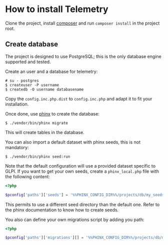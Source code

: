 How to install Telemetry
========================

Clone the project, install [composer](https://getcomposer.org) and run `composer install` in the project root.

Create database
---------------

The project is designed to use PostgreSQL; this is the only database engine supported and tested.

Create an user and a database for telemetry:

```
# su - postgres
$ createuser -P username
$ createdb -O username databasename
```

Copy the `config.inc.php.dist` to `config.inc.php` and adapt it to fit your installation.

Once done, use [phinx](https://phinx.org/) to create the database:

```
$ ./vendor/bin/phinx migrate
```

This will create tables in the database.

You can also import a default dataset with phinx seeds, this is not mandatory:

```
$ ./vendor/bin/phinx seed:run
```

Note that the default configuration will use a provided dataset specific to GLPI. If you want to get your own seeds, create a `phinx_local.php` file with the following content:

```php
<?php

$pconfig['paths']['seeds'] = '%%PHINX_CONFIG_DIR%%/projects/db/my_seeds';
```

This permits to use a different seed directory than the default one. Refer to the phinx documentation to know how to create seeds.

You also can define your own migrations script by adding you path:

```php
<?php

$pconfig['paths']['migrations'][] = '%%PHINX_CONFIG_DIR%%/projects/db/my_migrations';
```
